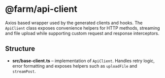 # @farm/api-client

Axios based wrapper used by the generated clients and hooks.  The
`ApiClient` class exposes convenience helpers for HTTP methods,
streaming and file upload while supporting custom request and response
interceptors.

## Structure

- **src/base-client.ts** – implementation of `ApiClient`.  Handles
  retry logic, error formatting and exposes helpers such as
  `uploadFile` and `streamPost`.
